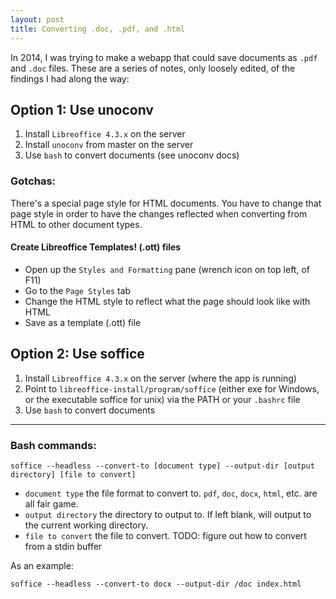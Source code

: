 ```yaml
---
layout: post
title: Converting .doc, .pdf, and .html
---
```


In 2014, I was trying to make a webapp that could save documents as `.pdf` and `.doc` files. These are a series of notes, only loosely edited, of the findings I had along the way:

## Option 1: Use unoconv

1. Install `Libreoffice 4.3.x` on the server
2. Install `unoconv` from master on the server
3. Use `bash` to convert documents (see unoconv docs)

### Gotchas:

There's a special page style for HTML documents. You have to change that page style in order to have the changes reflected when converting from HTML to other document types.

#### Create Libreoffice Templates! (.ott) files

* Open up the `Styles and Formatting` pane (wrench icon on top left, of F11)
* Go to the `Page Styles` tab
* Change the HTML style to reflect what the page should look like with HTML
* Save as a template (.ott) file

## Option 2: Use soffice

1. Install `Libreoffice 4.3.x` on the server (where the app is running)
2. Point to `libreoffice-install/program/soffice` (either exe for Windows, or the executable soffice for unix) via the PATH or your `.bashrc` file
3. Use `bash` to convert documents

---

### Bash commands:

    soffice --headless --convert-to [document type] --output-dir [output directory] [file to convert]
    
* `document type` the file format to convert to. `pdf`, `doc`, `docx`, `html`, etc. are all fair game.
* `output directory` the directory to output to. If left blank, will output to the current working directory.
* `file to convert` the file to convert. TODO: figure out how to convert from a stdin buffer
    
As an example:

    soffice --headless --convert-to docx --output-dir /doc index.html